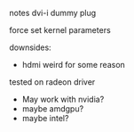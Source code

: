 notes
dvi-i dummy plug

force set kernel parameters

downsides:
- hdmi weird for some reason

tested on radeon driver
- May work with nvidia?
- maybe amdgpu?
- maybe intel?
